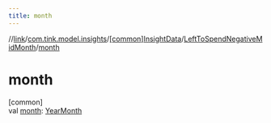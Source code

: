 ```yaml
---
title: month
---
```

//[link](../../../../index.html)/[com.tink.model.insights](../../index.html)/[[common]InsightData](../index.html)/[LeftToSpendNegativeMidMonth](index.html)/[month](month.html)



# month



[common]\
val [month](month.html): [YearMonth](../../../com.tink.model.time/[common]-year-month/index.html)




